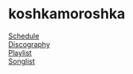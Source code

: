 # koshkamoroshka

[Schedule](https://kshkn.github.io/schedule/)  
[Discography](https://kshkn.github.io/discography/)  
[Playlist](https://kshkn.github.io/playlist/)  
[Songlist](https://kshkn.github.io/songlist/)  
